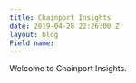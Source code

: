 ```yaml
---
title: Chainport Insights
date: 2019-04-28 22:26:00 Z
layout: blog
Field name: 
---
```


Welcome to Chainport Insights.
